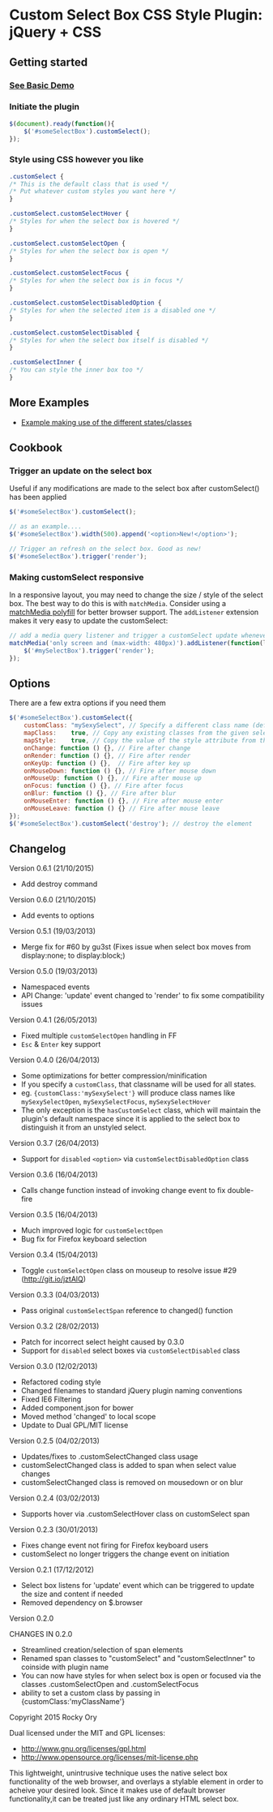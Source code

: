 # Custom Select Box CSS Style Plugin: jQuery + CSS

## Getting started
### [See Basic Demo](http://jsfiddle.net/adamco/hysHB/)
### Initiate the plugin
```javascript
$(document).ready(function(){
	$('#someSelectBox').customSelect();
});
```
### Style using CSS however you like
```CSS
.customSelect { 
/* This is the default class that is used */
/* Put whatever custom styles you want here */
}

.customSelect.customSelectHover {
/* Styles for when the select box is hovered */
}

.customSelect.customSelectOpen {
/* Styles for when the select box is open */
}

.customSelect.customSelectFocus {
/* Styles for when the select box is in focus */
}

.customSelect.customSelectDisabledOption {
/* Styles for when the selected item is a disabled one */
}

.customSelect.customSelectDisabled {
/* Styles for when the select box itself is disabled */
}

.customSelectInner {
/* You can style the inner box too */
}
```

## More Examples
 * [Example making use of the different states/classes](http://jsfiddle.net/adamco/7ttWj/)

## Cookbook
### Trigger an update on the select box
Useful if any modifications are made to the select box after customSelect() has been applied
```javascript
$('#someSelectBox').customSelect();

// as an example....
$('#someSelectBox').width(500).append('<option>New!</option>');

// Trigger an refresh on the select box. Good as new!
$('#someSelectBox').trigger('render');
```

### Making customSelect responsive
In a responsive layout, you may need to change the size / style of the select box.
The best way to do this is with `matchMedia`. Consider using a [matchMedia polyfill](https://github.com/paulirish/matchMedia.js) for better browser support. The `addListener` extension makes it very easy to update the customSelect:
```javascript
// add a media query listener and trigger a customSelect update whenever the query gets matched or unmatched
matchMedia('only screen and (max-width: 480px)').addListener(function(list){
    $('#mySelectBox').trigger('render');
});
```

## Options
There are a few extra options if you need them
```javascript
$('#someSelectBox').customSelect({
    customClass: "mySexySelect", // Specify a different class name (default is 'customSelect')
    mapClass:    true, // Copy any existing classes from the given select element (defaults to true)
    mapStyle:    true, // Copy the value of the style attribute from the given select element (defaults to true)
    onChange: function () {}, // Fire after change
    onRender: function () {}, // Fire after render
    onKeyUp: function () {},  // Fire after key up
    onMouseDown: function () {}, // Fire after mouse down
    onMouseUp: function () {}, // Fire after mouse up
    onFocus: function () {}, // Fire after focus
    onBlur: function () {}, // Fire after blur
    onMouseEnter: function () {}, // Fire after mouse enter
    onMouseLeave: function () {} // Fire after mouse leave
});
$('#someSelectBox').customSelect('destroy'); // destroy the element
```


## Changelog
Version 0.6.1 (21/10/2015)
 * Add destroy command

Version 0.6.0 (21/10/2015)
 * Add events to options

Version 0.5.1 (19/03/2013)
 * Merge fix for #60 by gu3st (Fixes issue when select box moves from display:none; to display:block;)

Version 0.5.0 (19/03/2013)
 * Namespaced events
 * API Change: 'update' event changed to 'render' to fix some compatibility issues

Version 0.4.1 (26/05/2013)
 * Fixed multiple `customSelectOpen` handling in FF
 * `Esc` & `Enter` key support

Version 0.4.0 (26/04/2013)
 * Some optimizations for better compression/minification
 * If you specify a `customClass`, that classname will be used for all states.
 * eg. `{customClass:'mySexySelect'}` will produce class names like `mySexySelectOpen`, `mySexySelectFocus`, `mySexySelectHover`
 * The only exception is the `hasCustomSelect` class, which will maintain the plugin's default namespace since it is applied to the select box to distinguish it from an unstyled select.

Version 0.3.7 (26/04/2013)
 * Support for `disabled` `<option>` via `customSelectDisabledOption` class

Version 0.3.6 (16/04/2013)
 * Calls change function instead of invoking change event to fix double-fire

Version 0.3.5 (16/04/2013)
 * Much improved logic for `customSelectOpen`
 * Bug fix for Firefox keyboard selection

Version 0.3.4 (15/04/2013)
 * Toggle `customSelectOpen` class on mouseup to resolve issue #29 (http://git.io/jztAlQ)

Version 0.3.3 (04/03/2013)
 * Pass original `customSelectSpan` reference to changed() function

Version 0.3.2 (28/02/2013)
 * Patch for incorrect select height caused by 0.3.0
 * Support for `disabled` select boxes via `customSelectDisabled` class
 
Version 0.3.0 (12/02/2013)
 * Refactored coding style
 * Changed filenames to standard jQuery plugin naming conventions
 * Fixed IE6 Filtering
 * Added component.json for bower
 * Moved method 'changed' to local scope
 * Update to Dual GPL/MIT license

Version 0.2.5 (04/02/2013)
 * Updates/fixes to .customSelectChanged class usage
 * customSelectChanged class is added to span when select value changes
 * customSelectChanged class is removed on mousedown or on blur

Version 0.2.4 (03/02/2013)
 * Supports hover via .customSelectHover class on customSelect span

Version 0.2.3 (30/01/2013)
 * Fixes change event not firing for Firefox keyboard users
 * customSelect no longer triggers the change event on initiation

Version 0.2.1 (17/12/2012)
 * Select box listens for 'update' event which can be triggered to update the size and content if needed
 * Removed dependency on $.browser

Version 0.2.0

CHANGES IN 0.2.0
 * Streamlined creation/selection of span elements
 * Renamed span classes to "customSelect" and "customSelectInner" to coinside with plugin name
 * You can now have styles for when select box is open or focused via the classes .customSelectOpen and .customSelectFocus
 * ability to set a custom class by passing in {customClass:'myClassName'}

Copyright 2015 Rocky Ory

Dual licensed under the MIT and GPL licenses:
 *    http://www.gnu.org/licenses/gpl.html
 *    http://www.opensource.org/licenses/mit-license.php
   

This lightweight, unintrusive technique uses the native select box functionality of the web browser, and overlays a stylable <span> element in order to acheive your desired look. Since it makes use of default browser functionality,it can be treated just like any ordinary HTML select box.